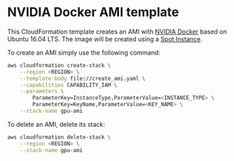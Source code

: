 # NVIDIA Docker AMI template

This CloudFormation template creates an AMI with [NVIDIA Docker](https://github.com/NVIDIA/nvidia-docker) 
based on Ubuntu 16.04 LTS. The image will be created using a [Spot Instance](https://aws.amazon.com/ec2/spot/).

To create an AMI simply use the following command:
```bash
aws cloudformation create-stack \
    --region <REGION> \
    --template-body file://create_ami.yaml \
    --capabilities CAPABILITY_IAM \
    --parameters \
        ParameterKey=InstanceType,ParameterValue=<INSTANCE_TYPE> \
        ParameterKey=KeyName,ParameterValue=<KEY_NAME> \
    --stack-name gpu-ami
```

To delete an AMI, delete its stack:
```bash
aws cloudformation delete-stack \
    --region <REGION> \
    --stack-name gpu-ami
```
